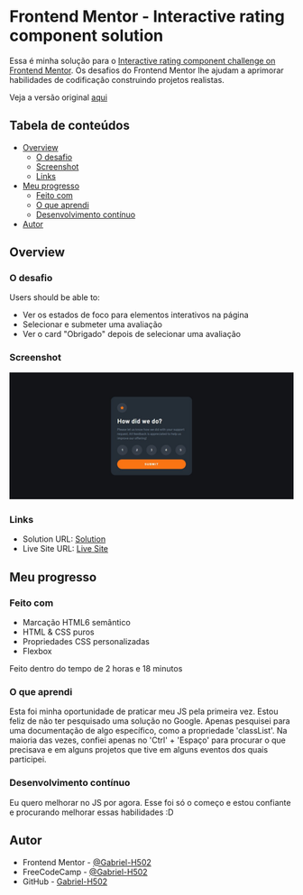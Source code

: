 # Frontend Mentor - Interactive rating component solution

Essa é minha solução para o [Interactive rating component challenge on Frontend Mentor](https://www.frontendmentor.io/challenges/interactive-rating-component-koxpeBUmI). Os desafios do Frontend Mentor lhe ajudam a aprimorar habilidades de codificação construindo projetos realistas.

Veja a versão original [aqui](README.md)

## Tabela de conteúdos

- [Overview](#overview)
  - [O desafio](#o-desafio)
  - [Screenshot](#screenshot)
  - [Links](#links)
- [Meu progresso](#meu-progresso)
  - [Feito com](#feito-com)
  - [O que aprendi](#o-que-aprendi)
  - [Desenvolvimento contínuo](#desenvolvimento-contínuo)
- [Autor](#autor)

## Overview

### O desafio

Users should be able to:

- Ver os estados de foco para elementos interativos na página
- Selecionar e submeter uma avaliação
- Ver o card "Obrigado" depois de selecionar uma avaliação

### Screenshot

![](./src/images/screenshot.jpg)

### Links

- Solution URL: [Solution](#)
- Live Site URL: [Live Site](#)

## Meu progresso

### Feito com

- Marcação HTML6 semântico
- HTML & CSS puros
- Propriedades CSS personalizadas
- Flexbox

Feito dentro do tempo de
2 horas e 18 minutos

### O que aprendi

Esta foi minha oportunidade de praticar meu JS pela primeira vez. Estou feliz de não ter pesquisado uma solução no Google. Apenas pesquisei para uma documentação de algo específico, como a propriedade 'classList'. Na maioria das vezes, confiei apenas no 'Ctrl' + 'Espaço' para procurar o que precisava e em alguns projetos que tive em alguns eventos dos quais participei.

### Desenvolvimento contínuo

Eu quero melhorar no JS por agora. Esse foi só o começo e estou confiante e procurando melhorar essas habilidades :D 

## Autor

- Frontend Mentor - [@Gabriel-H502](https://www.frontendmentor.io/profile/Gabriel-H502)
- FreeCodeCamp - [@Gabriel-H502](https://www.freecodecamp.org/Gabriel-H502) 
- GitHub - [Gabriel-H502](https://github.com/Gabriel-H502)
